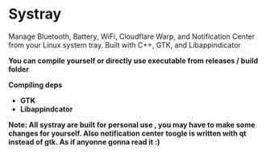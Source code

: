 # Systray
Manage Bluetooth, Battery, WiFi, Cloudflare Warp, and Notification Center from your Linux system tray. Built with C++, GTK, and Libappindicator 

<b>You can compile yourself or directly use executable from releases / build folder

<b>Compiling deps
- GTK
- Libappindcator

Note: All systray are built for personal use , you may have to make some changes for yourself. Also notification center toogle is written with qt instead of gtk.
As if anyonne gonna read it :)
